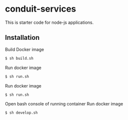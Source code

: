 # conduit-services

This is starter code for node-js applications.

## Installation

Build Docker image 
```sh
$ sh build.sh
```
Run docker image
```sh
$ sh run.sh
```

Run docker image
```sh
$ sh run.sh
```

Open bash console of running container
Run docker image
```sh
$ sh develop.sh
```
